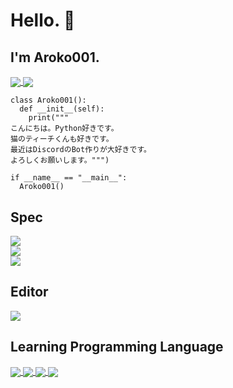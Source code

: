 # Hello. 👋
## I'm Aroko001.
<a href="https://github.com/anuraghazra/github-readme-stats">
  <img align="center" src="https://github-readme-stats.vercel.app/api?username=Aroko001&show_icons=true&theme=synthwave" />
</a>
<a href="https://github.com/anuraghazra/convoychat">
  <img align="center" src="https://github-readme-stats.vercel.app/api/top-langs/?username=Aroko001&theme=synthwave" />
</a>

```Py
class Aroko001():
  def __init__(self):
    print("""
こんにちは。Python好きです。
猫のティーチくんも好きです。
最近はDiscordのBot作りが大好きです。
よろしくお願いします。""")

if __name__ == "__main__":
  Aroko001()
```

## Spec
<a href="https://www.microsoft.com/ja-jp/software-download/windows11">
  <img align="center" src="https://img.shields.io/badge/-Windows-0078D6.svg?logo=windows11&style=for-the-badge"/>
</a>
<br>
<a href="https://img.shields.io/badge/NVIDIA-GTX1650-76B900?style=for-the-badge&logo=nvidia&logoColor=white">
  <img align="center" src="https://img.shields.io/badge/NVIDIA-GTX1650-76B900?style=for-the-badge&logo=nvidia&logoColor=white" />
</a>
<br>
<a href="https://www.intel.co.jp/content/www/jp/ja/products/sku/212275/intel-core-i511600k-processor-12m-cache-up-to-4-90-ghz/specifications.html?wapkw=Core%20i5%2011600K">
  <img align="center" src="https://img.shields.io/badge/-Core%20i5%2011600K-0071C5.svg?logo=intel&style=for-the-badge" />
</a>

## Editor
<a href="https://code.visualstudio.com/">
  <img align="center" src="https://img.shields.io/badge/-VS%20Code-007ACC.svg?logo=visualstudiocode&style=for-the-badge" />
</a>

## Learning Programming Language
<a href="https://www.python.org/">
  <img align="center" src="https://img.shields.io/badge/-Python-3776AB.svg?logo=python&style=for-the-badge&logoColor=white" />
</a>
<a href="https://github.com/rjpcomputing/luaforwindows">
  <img align="center" src="https://img.shields.io/badge/-Lua-2C2D72.svg?logo=lua&style=for-the-badge" />
</a>
<a href="https://img.shields.io/badge/-Html5-E34F26.svg?logo=html5&style=for-the-badge">
  <img align="center" src="https://img.shields.io/badge/-Html5-E34F26.svg?logo=html5&style=for-the-badge&logoColor=white" />
</a>
<a href="https://img.shields.io/badge/-Css3-1572B6.svg?logo=css3&style=for-the-badge">
  <img align="center" src="https://img.shields.io/badge/-Css3-1572B6.svg?logo=css3&style=for-the-badge" />
</a>
<!--
**Aroko001/Aroko001** is a ✨ _special_ ✨ repository because its `README.md` (this file) appears on your GitHub profile.

Here are some ideas to get you started:

- 🔭 I’m currently working on ...
- 🌱 I’m currently learning ...
- 👯 I’m looking to collaborate on ...
- 🤔 I’m looking for help with ...
- 💬 Ask me about ...
- 📫 How to reach me: ...
- 😄 Pronouns: ...
- ⚡ Fun fact: ...
-->
